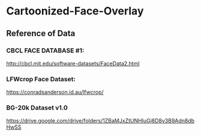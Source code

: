 # Cartoonized-Face-Overlay

## Reference of Data
### CBCL FACE DATABASE #1:
http://cbcl.mit.edu/software-datasets/FaceData2.html

### LFWcrop Face Dataset:
https://conradsanderson.id.au/lfwcrop/

### BG-20k Dataset v1.0
https://drive.google.com/drive/folders/1ZBaMJxZtUNHIuGj8D8v3B9Adn8dbHwSS